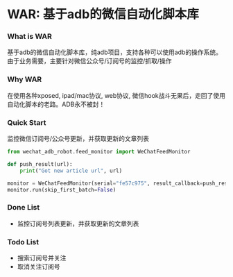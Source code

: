 # WAR: 基于adb的微信自动化脚本库

### What is WAR
基于adb的微信自动化脚本库，纯adb项目，支持各种可以使用adb的操作系统。由于业务需要，主要针对微信公众号/订阅号的监控/抓取/操作

### Why WAR
在使用各种xposed, ipad/mac协议, web协议, 微信hook战斗无果后，走回了使用自动化脚本的老路。ADB永不被封！

### Quick Start
监控微信订阅号/公众号更新，并获取更新的文章列表
```python
from wechat_adb_robot.feed_monitor import WeChatFeedMonitor

def push_result(url):
    print("Got new article url", url)

monitor = WeChatFeedMonitor(serial="fe57c975", result_callback=push_result)
monitor.run(skip_first_batch=False)
```

### Done List
- 监控订阅号列表更新，并获取更新的文章列表

### Todo List
- 搜索订阅号并关注
- 取消关注订阅号

